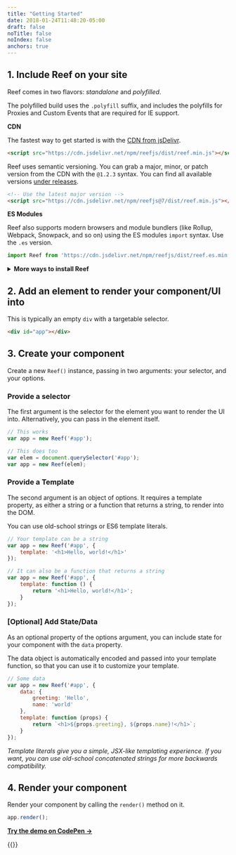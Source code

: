 ```yaml
---
title: "Getting Started"
date: 2018-01-24T11:48:20-05:00
draft: false
noTitle: false
noIndex: false
anchors: true
---
```


## 1. Include Reef on your site

Reef comes in two flavors: *standalone* and *polyfilled*.

The polyfilled build uses the `.polyfill` suffix, and includes the polyfills for Proxies and Custom Events that are required for IE support.

**CDN**

The fastest way to get started is with the [CDN from jsDelivr](https://cdn.jsdelivr.net/npm/reefjs/dist/).

```html
<script src="https://cdn.jsdelivr.net/npm/reefjs/dist/reef.min.js"></script>
```

Reef uses semantic versioning. You can grab a major, minor, or patch version from the CDN with the `@1.2.3` syntax. You can find all available versions [under releases](https://github.com/cferdinandi/reef/releases).

```html
<!-- Use the latest major version -->
<script src="https://cdn.jsdelivr.net/npm/reefjs@7/dist/reef.min.js"></script>
```

**ES Modules**

Reef also supports modern browsers and module bundlers (like Rollup, Webpack, Snowpack, and so on) using the ES modules `import` syntax. Use the `.es` version.

```js
import Reef from 'https://cdn.jsdelivr.net/npm/reefjs/dist/reef.es.min.js';
```

<details>
<summary class="margin-bottom-small"><strong>More ways to install Reef</strong></summary>
{{%md%}}
**Direct Download**

You can [download the files directly from GitHub](https://github.com/cferdinandi/reef/archive/master.zip).

Compiled and production-ready code can be found in the `dist` directory. The `src` directory contains development code.

```html
<script src="path/to/reef.min.js"></script>
```

**NPM**

You can also use NPM (or your favorite package manager). First, install with NPM.

```bash
npm install reefjs --save
```

Then import the package.

```js
import Reef from 'reefjs';
```

**CommonJS**

If you use NodeJS, you can import Reef using the `require()` method with the `.cjs` version.

```js
var Reef = require('https://cdn.jsdelivr.net/npm/reefjs/dist/reef.cjs.min.js');
```

**AMD**

If you use RequireJS, SystemJS, and other AMD formats, you can import Reef with the `.amd` version.

```js
requirejs(['https://cdn.jsdelivr.net/npm/reefjs/dist/reef.amd.min.js'], function (Reef) {
  //...
});
```
{{%/md%}}
</details>

## 2. Add an element to render your component/UI into

This is typically an empty `div` with a targetable selector.

```html
<div id="app"></div>
```

## 3. Create your component

Create a new `Reef()` instance, passing in two arguments: your selector, and your options.

### Provide a selector

The first argument is the selector for the element you want to render the UI into. Alternatively, you can pass in the element itself.

```js
// This works
var app = new Reef('#app');

// This does too
var elem = document.querySelector('#app');
var app = new Reef(elem);
```

### Provide a Template

The second argument is an object of options. It requires a template property, as either a string or a function that returns a string, to render into the DOM.

You can use old-school strings or ES6 template literals.

```js
// Your template can be a string
var app = new Reef('#app', {
	template: '<h1>Hello, world!</h1>'
});

// It can also be a function that returns a string
var app = new Reef('#app', {
	template: function () {
		return '<h1>Hello, world!</h1>';
	}
});
```

### [Optional] Add State/Data

As an optional property of the options argument, you can include state for your component with the `data` property.

The data object is automatically encoded and passed into your template function, so that you can use it to customize your template.

```js
// Some data
var app = new Reef('#app', {
	data: {
		greeting: 'Hello',
		name: 'world'
	},
	template: function (props) {
		return `<h1>${props.greeting}, ${props.name}!</h1>`;
	}
});
```

*Template literals give you a simple, JSX-like templating experience. If you want, you can use old-school concatenated strings for more backwards compatibility.*

## 4. Render your component

Render your component by calling the `render()` method on it.

```js
app.render();
```

**[Try the demo on CodePen &rarr;](https://codepen.io/cferdinandi/pen/VwvyYge)**

{{<mailchimp intro="true">}}